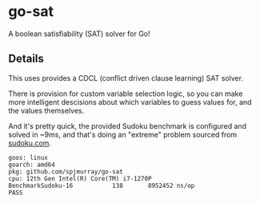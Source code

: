 # go-sat

A boolean satisfiability (SAT) solver for Go!

## Details

This uses provides a CDCL (conflict driven clause learning) SAT solver.

There is provision for custom variable selection logic, so you can make more intelligent descisions about which variables to guess values for, and the values themselves.

And it's pretty quick, the provided Sudoku benchmark is configured and solved in ~9ms, and that's doing an "extreme" problem sourced from [sudoku.com](sudoku.com).

```
goos: linux
goarch: amd64
pkg: github.com/spjmurray/go-sat
cpu: 12th Gen Intel(R) Core(TM) i7-1270P
BenchmarkSudoku-16    	     138	   8952452 ns/op
PASS
```
